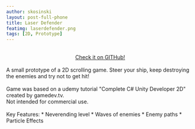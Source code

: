 ```yaml
---
author: skosinski
layout: post-full-phone
title: Laser Defender
featimg: laserdefender.png
tags: [2D, Prototype]
---
```

<br>
<a style="text-align:center;display:block;margin-left:auto;margin-right:auto;" href="https://github.com/SKosinski/laser-defender"> Check it on GITHub! </a> <br>
A small prototype of a 2D scrolling game. Steer your ship, keep destroying the enemies and try not to get hit! <br>
<br>
Game was based on a udemy tutorial "Complete C# Unity Developer 2D" created by gamedev.tv.<br>
Not intended for commercial use.<br>
<br>
Key Features: 
* Neverending level
* Waves of enemies
* Enemy paths
* Particle Effects<br>